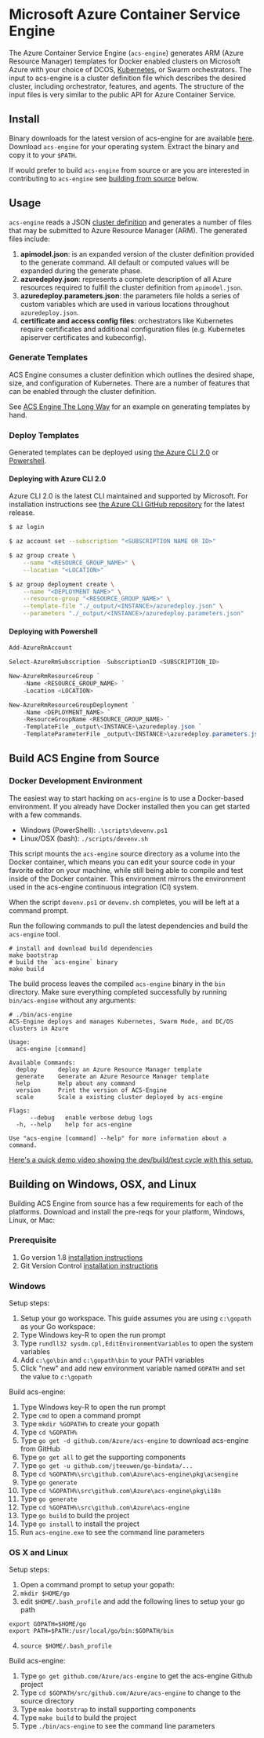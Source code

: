 # Microsoft Azure Container Service Engine

The Azure Container Service Engine (`acs-engine`) generates ARM (Azure Resource Manager) templates for Docker enabled clusters on Microsoft Azure with your choice of DCOS, [Kubernetes](kubernetes/deploy.md), or Swarm orchestrators. The input to acs-engine is a cluster definition file which describes the desired cluster, including orchestrator, features, and agents. The structure of the input files is very similar to the public API for Azure Container Service.

<a href="#install-acs-engine"></a>

## Install

Binary downloads for the latest version of acs-engine for are available [here](https://github.com/Azure/acs-engine/releases/latest). Download `acs-engine` for your operating system. Extract the binary and copy it to your `$PATH`.

If would prefer to build `acs-engine` from source or are you are interested in contributing to `acs-engine` see [building from source](#build-acs-engine-from-source) below.

## Usage

`acs-engine` reads a JSON [cluster definition](./clusterdefinition.md) and generates a number of files that may be submitted to Azure Resource Manager (ARM). The generated files include:

1. **apimodel.json**: is an expanded version of the cluster definition provided to the generate command. All default or computed values will be expanded during the generate phase.
2. **azuredeploy.json**: represents a complete description of all Azure resources required to fulfill the cluster definition from `apimodel.json`.
3. **azuredeploy.parameters.json**: the parameters file holds a series of custom variables which are used in various locations throughout `azuredeploy.json`.
4. **certificate and access config files**: orchestrators like Kubernetes require certificates and additional configuration files (e.g. Kubernetes apiserver certificates and kubeconfig).

### Generate Templates

ACS Engine consumes a cluster definition which outlines the desired shape, size, and configuration of Kubernetes. There are a number of features that can be enabled through the cluster definition.

See [ACS Engine The Long Way](kubernetes/deploy.md#acs-engine-the-long-way) for an example on generating templates by hand.

<a href="#deployment-usage"></a>

### Deploy Templates

Generated templates can be deployed using [the Azure CLI 2.0](https://github.com/Azure/azure-cli) or [Powershell](https://github.com/Azure/azure-powershell).

#### Deploying with Azure CLI 2.0

Azure CLI 2.0 is the latest CLI maintained and supported by Microsoft. For installation instructions see [the Azure CLI GitHub repository](https://github.com/Azure/azure-cli#installation) for the latest release.

```bash
$ az login

$ az account set --subscription "<SUBSCRIPTION NAME OR ID>"

$ az group create \
    --name "<RESOURCE_GROUP_NAME>" \
    --location "<LOCATION>"

$ az group deployment create \
    --name "<DEPLOYMENT NAME>" \
    --resource-group "<RESOURCE_GROUP_NAME>" \
    --template-file "./_output/<INSTANCE>/azuredeploy.json" \
    --parameters "./_output/<INSTANCE>/azuredeploy.parameters.json"
```

#### Deploying with Powershell

```powershell
Add-AzureRmAccount

Select-AzureRmSubscription -SubscriptionID <SUBSCRIPTION_ID>

New-AzureRmResourceGroup `
    -Name <RESOURCE_GROUP_NAME> `
    -Location <LOCATION>

New-AzureRmResourceGroupDeployment `
    -Name <DEPLOYMENT_NAME> `
    -ResourceGroupName <RESOURCE_GROUP_NAME> `
    -TemplateFile _output\<INSTANCE>\azuredeploy.json `
    -TemplateParameterFile _output\<INSTANCE>\azuredeploy.parameters.json
```

<a href="#build-from-source"></a>

## Build ACS Engine from Source

### Docker Development Environment

The easiest way to start hacking on `acs-engine` is to use a Docker-based environment. If you already have Docker installed then you can get started with a few commands.

* Windows (PowerShell): `.\scripts\devenv.ps1`
* Linux/OSX (bash): `./scripts/devenv.sh`

This script mounts the `acs-engine` source directory as a volume into the Docker container, which means you can edit your source code in your favorite editor on your machine, while still being able to compile and test inside of the Docker container. This environment mirrors the environment used in the acs-engine continuous integration (CI) system.

When the script `devenv.ps1` or `devenv.sh` completes, you will be left at a command prompt.

Run the following commands to pull the latest dependencies and build the `acs-engine` tool.

```
# install and download build dependencies
make bootstrap
# build the `acs-engine` binary
make build
```

The build process leaves the compiled `acs-engine` binary in the `bin` directory. Make sure everything completed successfully by running `bin/acs-engine` without any arguments:

```
# ./bin/acs-engine
ACS-Engine deploys and manages Kubernetes, Swarm Mode, and DC/OS clusters in Azure

Usage:
  acs-engine [command]

Available Commands:
  deploy      deploy an Azure Resource Manager template
  generate    Generate an Azure Resource Manager template
  help        Help about any command
  version     Print the version of ACS-Engine
  scale       Scale a existing cluster deployed by acs-engine

Flags:
      --debug   enable verbose debug logs
  -h, --help    help for acs-engine

Use "acs-engine [command] --help" for more information about a command.
```

[Here's a quick demo video showing the dev/build/test cycle with this setup.](https://www.youtube.com/watch?v=lc6UZmqxQMs)

## Building on Windows, OSX, and Linux

Building ACS Engine from source has a few requirements for each of the platforms. Download and install the pre-reqs for your platform, Windows, Linux, or Mac:

### Prerequisite
1. Go version 1.8 [installation instructions](https://golang.org/doc/install)
2. Git Version Control [installation instructions](https://git-scm.com/download/)

### Windows

Setup steps:

1. Setup your go workspace. This guide assumes you are using `c:\gopath` as your Go workspace:
  1. Type Windows key-R to open the run prompt
  2. Type `rundll32 sysdm.cpl,EditEnvironmentVariables` to open the system variables
  3. Add `c:\go\bin` and `c:\gopath\bin` to your PATH variables
  4. Click "new" and add new environment variable named `GOPATH` and set the value to `c:\gopath`

Build acs-engine:
  1. Type Windows key-R to open the run prompt
  2. Type `cmd` to open a command prompt
  3. Type `mkdir %GOPATH%` to create your gopath
  4. Type `cd %GOPATH%`
  5. Type `go get -d github.com/Azure/acs-engine` to download acs-engine from GitHub
  6. Type `go get all` to get the supporting components
  7. Type `go get -u github.com/jteeuwen/go-bindata/...`
  8. Type `cd %GOPATH%\src\github.com\Azure\acs-engine\pkg\acsengine`
  9. Type `go generate`
  10. Type `cd %GOPATH%\src\github.com\Azure\acs-engine\pkg\i18n`
  11. Type `go generate`
  12. Type `cd %GOPATH%\src\github.com\Azure\acs-engine`
  13. Type `go build` to build the project
  14. Type `go install` to install the project
  15. Run `acs-engine.exe` to see the command line parameters

### OS X and Linux

Setup steps:

  1. Open a command prompt to setup your gopath:
  2. `mkdir $HOME/go`
  3. edit `$HOME/.bash_profile` and add the following lines to setup your go path
  ```
  export GOPATH=$HOME/go
  export PATH=$PATH:/usr/local/go/bin:$GOPATH/bin
  ```
  4. `source $HOME/.bash_profile`

Build acs-engine:
  1. Type `go get github.com/Azure/acs-engine` to get the acs-engine Github project
  2. Type `cd $GOPATH/src/github.com/Azure/acs-engine` to change to the source directory
  3. Type `make bootstrap` to install supporting components
  4. Type `make build` to build the project
  5. Type `./bin/acs-engine` to see the command line parameters
